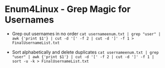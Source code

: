 # Enum4Linux - Grep Magic for Usernames
* Grep out usernames in no order
`cat usernameenum.txt | grep "user" | awk {'print $1'} | cut -d '[' -f 2 | cut -d ']' -f 1 > FinalUsernameList.txt`

* Sort alphabetically and delete duplicates
`cat usernameenum.txt | grep "user" | awk {'print $1'} | cut -d '[' -f 2 | cut -d ']' -f 1 | sort -u -k > FinalUsernameList.txt`
